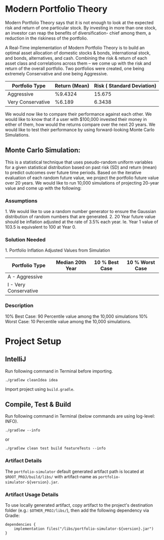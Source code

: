 # Modern Portfolio Theory​ ​

Modern Portfolio Theory says that it is not enough to look at the expected risk and return of one particular stock. By investing in more than one stock, an investor can reap the benefits of diversification- chief among them, a reduction in the riskiness of the portfolio.

A Real-Time implementation of Modern Portfolio Theory is to build an optimal asset allocation of domestic stocks & bonds, international stock, and bonds, alternatives, and cash. Combining the risk & return of each asset class and correlations across them – we come up with the risk and return of the overall portfolio. Two portfolios were created, one being extremely Conservative and one being Aggressive.

| Portfolio Type | Return (Mean) | Risk ( Standard Deviation) |
|----------------|---------------|----------------------------|
| Aggressive     | %9.4324       | 15.675                     |
| Very Conservative | %6.189     | 6.3438                     |
 
We would now like to compare their performance against each other. We would like to know that if a user with $100,000 invested their money in either of them, how would the returns compare over the next 20 years. We would like to test their performance by using forward-looking Monte Carlo Simulations.

## Monte Carlo Simulation:
This is a statistical technique that uses pseudo-random uniform variables for a given statistical distribution based on past risk (SD) and return (mean) to predict outcomes over future time periods. Based on the iterative evaluation of each random future value, we project the portfolio future value over 20 years. We would like to run 10,000 simulations of projecting 20-year value and come up with the following:

### Assumptions
1.​ ​We would like to use a random number generator to ensure the Gaussian distribution of random numbers that are generated.
2.​ ​20​ Year future value should be inflation adjusted at the rate of 3.5% each year. Ie. Year 1
value of 103.5 is equivalent to 100 at Year 0.

### Solution Needed
1.​ ​Portfolio Inflation Adjusted Values from Simulation

| Portfolio Type | Median 20th​ Year | 10 % Best Case | 10 % Worst Case |
|----------------|------------------|----------------|-----------------|
| A - Aggressive |                  |                |                 |
| I - Very Conservative |           |                |                 |


### Description
10% Best Case: 90​ Percentile value among the 10,000 simulations 
10% Worst Case: 10​ Percentile value among the 10,000 simulations.

# Project Setup
## IntelliJ
Run following command in Terminal before importing.
```
./gradlew cleanIdea idea
```
Import project using `build.gradle`.

## Compile, Test & Build
Run following command in Terminal (below commands are using log-level: INFO).
```
./gradlew --info
```
or
```
./gradlew clean test build featureTests --info
```

### Artifact Details
The `portfolio-simulator` default generated artifact path is located at `$ROOT_PROJ/build/libs/` with artifact-name as `portfolio-simulator-${version}.jar`.

### Artifact Usage Details
To use locally generated artifact, copy artifact to the project's destination folder (e.g.: `$OTHER_PROJ/libs/`), then add the following dependency via Gradle:
```
dependencies {
    implementation files("/libs/portfolio-simulator-${version}.jar")
}
```

